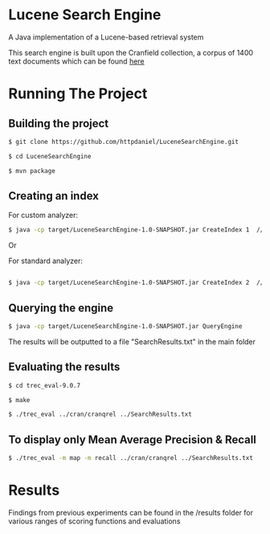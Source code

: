 # Lucene Search Engine

A Java implementation of a Lucene-based retrieval system

This search engine is built upon the Cranfield collection, a corpus of 1400 text documents which can be found [here](http://ir.dcs.gla.ac.uk/resources/test_collections/cran/)

# Running The Project

## Building the project

``` sh
$ git clone https://github.com/httpdaniel/LuceneSearchEngine.git

$ cd LuceneSearchEngine

$ mvn package
```

## Creating an index

For custom analyzer:
``` sh
$ java -cp target/LuceneSearchEngine-1.0-SNAPSHOT.jar CreateIndex 1  // For custom analyser
```

Or

For standard analyzer:
``` sh

$ java -cp target/LuceneSearchEngine-1.0-SNAPSHOT.jar CreateIndex 2  // For standard analyser

```

## Querying the engine

``` sh
$ java -cp target/LuceneSearchEngine-1.0-SNAPSHOT.jar QueryEngine
```

The results will be outputted to a file "SearchResults.txt" in the main folder

## Evaluating the results

``` sh
$ cd trec_eval-9.0.7

$ make

$ ./trec_eval ../cran/cranqrel ../SearchResults.txt
```

## To display only Mean Average Precision & Recall

``` sh
$ ./trec_eval -m map -m recall ../cran/cranqrel ../SearchResults.txt
```

# Results 

Findings from previous experiments can be found in the /results folder for various ranges of scoring functions and evaluations

